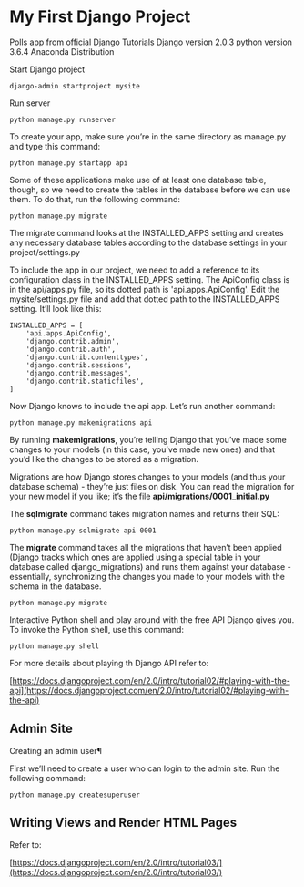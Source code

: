 # My First Django Project

Polls app from official Django Tutorials
Django version 2.0.3
python version 3.6.4 Anaconda Distribution

Start Django project

``django-admin startproject mysite``

Run server

``python manage.py runserver``

To create your app, make sure you’re in the same directory as manage.py and type this command:

``python manage.py startapp api``

Some of these applications make use of at least one database table, though, so we need to create the tables in the database before we can use them. To do that, run the following command:

``python manage.py migrate``

The migrate command looks at the INSTALLED_APPS setting and creates any necessary database tables according to the database settings in your project/settings.py

To include the app in our project, we need to add a reference to its configuration class in the INSTALLED_APPS setting. The ApiConfig class is in the api/apps.py file, so its dotted path is 'api.apps.ApiConfig'. Edit the mysite/settings.py file and add that dotted path to the INSTALLED_APPS setting. It’ll look like this:

    INSTALLED_APPS = [
        'api.apps.ApiConfig',
        'django.contrib.admin',
        'django.contrib.auth',
        'django.contrib.contenttypes',
        'django.contrib.sessions',
        'django.contrib.messages',
        'django.contrib.staticfiles',
    ]

Now Django knows to include the api app. Let’s run another command:

``python manage.py makemigrations api``

By running **makemigrations**, you’re telling Django that you’ve made some changes to your models (in this case, you’ve made new ones) and that you’d like the changes to be stored as a migration.

Migrations are how Django stores changes to your models (and thus your database schema) - they’re just files on disk. You can read the migration for your new model if you like; it’s the file **api/migrations/0001_initial.py**

 The **sqlmigrate** command takes migration names and returns their SQL:

``python manage.py sqlmigrate api 0001``

The **migrate** command takes all the migrations that haven’t been applied (Django tracks which ones are applied using a special table in your database called django_migrations) and runs them against your database - essentially, synchronizing the changes you made to your models with the schema in the database.

``python manage.py migrate``

Interactive Python shell and play around with the free API Django gives you. To invoke the Python shell, use this command:

``python manage.py shell``

For more details about playing th Django API refer to:

[https://docs.djangoproject.com/en/2.0/intro/tutorial02/#playing-with-the-api](https://docs.djangoproject.com/en/2.0/intro/tutorial02/#playing-with-the-api)

## Admin Site

Creating an admin user¶

First we’ll need to create a user who can login to the admin site. Run the following command:

``python manage.py createsuperuser``

## Writing Views and Render HTML Pages

Refer to:

[https://docs.djangoproject.com/en/2.0/intro/tutorial03/](https://docs.djangoproject.com/en/2.0/intro/tutorial03/)
